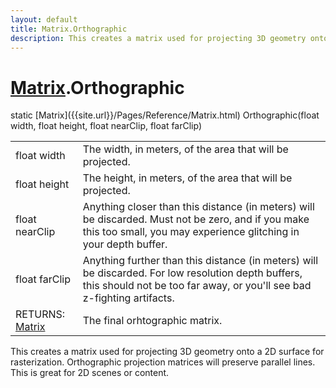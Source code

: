 ```yaml
---
layout: default
title: Matrix.Orthographic
description: This creates a matrix used for projecting 3D geometry onto a 2D surface for rasterization. Orthographic projection matrices will preserve parallel lines. This is great for 2D scenes or content.
---
```

# [Matrix]({{site.url}}/Pages/Reference/Matrix.html).Orthographic

<div class='signature' markdown='1'>
static [Matrix]({{site.url}}/Pages/Reference/Matrix.html) Orthographic(float width, float height, float nearClip, float farClip)
</div>

|  |  |
|--|--|
|float width|The width, in meters, of the area that will              be projected.|
|float height|The height, in meters, of the area that will             be projected.|
|float nearClip|Anything closer than this distance (in             meters) will be discarded. Must not be zero, and if you make this             too small, you may experience glitching in your depth buffer.|
|float farClip|Anything further than this distance (in             meters) will be discarded. For low resolution depth buffers, this             should not be too far away, or you'll see bad z-fighting              artifacts.|
|RETURNS: [Matrix]({{site.url}}/Pages/Reference/Matrix.html)|The final orhtographic matrix.|

This creates a matrix used for projecting 3D geometry
onto a 2D surface for rasterization. Orthographic projection
matrices will preserve parallel lines. This is great for 2D
scenes or content.



